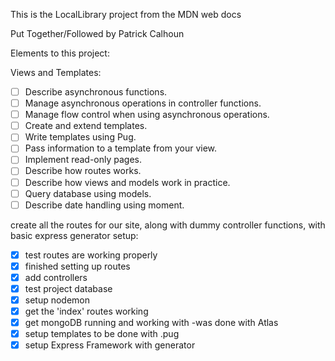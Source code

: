 This is the LocalLibrary project from the MDN web docs

Put Together/Followed by Patrick Calhoun

Elements to this project:


Views and Templates:

- [ ] Describe asynchronous functions. 
- [ ] Manage asynchronous operations in controller functions. 
- [ ] Manage flow control when using asynchronous operations. 
- [ ] Create and extend templates. 
- [ ] Write templates using Pug. 
- [ ] Pass information to a template from your view. 
- [ ] Implement read-only pages. 
- [ ] Describe how routes works. 
- [ ] Describe how views and models work in practice. 
- [ ] Query database using models. 
- [ ] Describe date handling using moment.

create all the routes for our site, along with dummy controller functions, with basic express generator setup:

- [X] test routes are working properly
- [X] finished setting up routes
- [X] add controllers
- [X] test project database
- [x] setup nodemon
- [X] get the 'index' routes working
- [X] get mongoDB running and working with 
        -was done with Atlas
- [X] setup templates to be done with .pug
- [X] setup Express Framework with generator